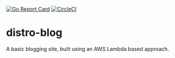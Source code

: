 [![Go Report Card](https://goreportcard.com/badge/github.com/reecerussell/distro-blog)](https://goreportcard.com/report/github.com/reecerussell/distro-blog)
[![CircleCI](https://circleci.com/gh/reecerussell/distro-blog/tree/master.png?style=svg)](https://circleci.com/gh/reecerussell/distro-blog/tree/master)

# distro-blog
A basic blogging site, built using an AWS Lambda based approach.
